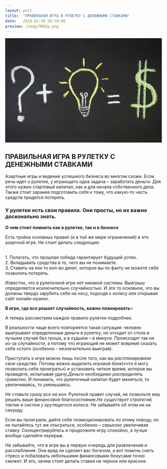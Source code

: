```yaml
---
layout: post
title:  "ПРАВИЛЬНАЯ ИГРА В РУЛЕТКУ С ДЕНЕЖНЫМИ СТАВКАМИ"
date:   2019-01-20 20:39:40
preview: /imag/ПОКЕр.png
---
```


![Picture](/imag/33.jpg)

## ПРАВИЛЬНАЯ ИГРА В РУЛЕТКУ С ДЕНЕЖНЫМИ СТАВКАМИ

Азартные игры и ведение успешного бизнеса во многом схожи. Если речь идет о рулетке, у играющего одна задача – заработать деньги. Для этого нужен стартовый капитал, как и для начала собственного дела. Также стоит заранее подготовить себя к тому, что какую-то часть средств придется потерять. 

### У рулетки есть свои правила. Они просты, но их важно досконально знать.

<strong>О чем стоит помнить как в рулетке, так и в бизнесе</strong>

Есть тройка основных правил (и в той же мере ограничений) в это азартной игре. Не стоит делать следующее:

<br>1.	Полагать, что прошлая победа гарантирует будущий успех. 
<br>2.	Вкладывать средства в то, чего вы не понимаете.
<br>3.	Ставить на кон то кол-во денег, которое вы по факту не можете себе позволить потерять.

Известно, что в рулеточной игре нет никакой системы. Выигрыш определяется исключительно случайностью. И это то основное, что вы должны твердо зарубить себе на носу, подходя к колесу или открывая сайт онлайн-казино.

<strong>В игре, где все решает случайность, важно планировать</strong>>

А теперь рассмотрим каждое правило рулетки подробнее.

В реальности чаще всего повторяется такая ситуация: человек выигрывает определенные деньги в рулетку, но отходит от стола в лучшем случае без гроша, а в худшем – в минусе. Происходит так не из-за случайности, а потому что играющий не может вовремя сказать себе «стоп» (особенно - незначительно выиграв). 

Приступать к игре можно лишь после того, как <i>вы распланировали свои средства.</i>
 Потому <i>важно выделить игровой банк</i>(«что я могу позволить себе проиграть») и установить четкое время, которое вы проведете, испытывая удачу.<i>Деньги необходимо распределять грамотно.</i> И понимать, что рулеточный капитал будет меняться, то увеличиваясь, то уменьшаясь. 

<i>Не ставьте сразу все на кон.</i> Рулеткой правит случай, не позвольте ему решать ваше финансовое благосостояние.<i>Не существует стратегий, тактик и систем у крутящегося колеса.</i> Не забывайте об этом ни на секунду.

Если вы проиграли, дайте себе поэмоционировать по этому поводу, но не пытайтесь тут же отыграться, особенно – серьезно увеличивая ставку. Сконцентрируйтесь и продолжите игру спокойно, а лучше вообще сделайте перерыв. 

Не забывайте, что в игре вы в первую очередь для развлечения и расслабления. Она вряд ли сделает вас богачом, а вот помочь снять стресс и побаловать небольшими финансовыми бонусами точно сможет. И это, зачем стоит делать ставки на черное или красное. 
